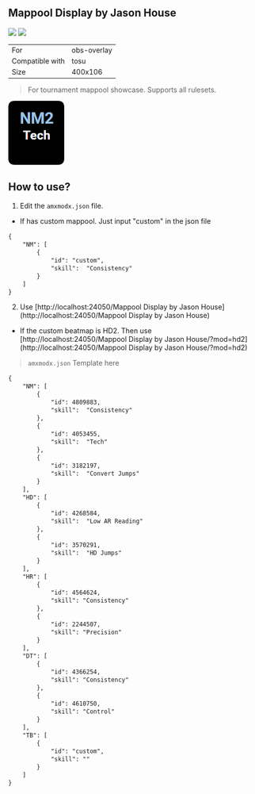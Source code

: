 ## Mappool Display by Jason House

<a href="https://osuck.link/redirect/https://files.osuck.link/tosu/Mappool Display by Jason House v1.0.zip" target="_blank"><img height="35" src="https://img.shields.io/badge/Download_PP_Counter-67A564?style=for-the-badge&logo=cloud&logoColor=white" /></a>  <a href="https://github.com/mas-alone" target="_blank"><img height="35" src="https://img.shields.io/badge/github-000000?style=for-the-badge&logo=github&logoColor=white" /></a>

|||
| ------------- | ------------- |
| For | obs-overlay |
| Compatible with | tosu |
| Size |  400x106 |

> For tournament mappool showcase. Supports all rulesets.

<img src="/.github/images/Mappool Display by Jason House.png" />

## How to use?
1. Edit the `amxmodx.json` file.
 - If has custom mappool. Just input "custom" in the json file
```
{
    "NM": [
        {
            "id": "custom",
            "skill":  "Consistency"
        }
    ]
}
```

2. Use [http://localhost:24050/Mappool Display by Jason House](http://localhost:24050/Mappool Display by Jason House)
 - If the custom beatmap is HD2. Then use [http://localhost:24050/Mappool Display by Jason House/?mod=hd2](http://localhost:24050/Mappool Display by Jason House/?mod=hd2)

> `amxmodx.json` Template here

```
{
    "NM": [
        {
            "id": 4809883,
            "skill":  "Consistency"
        },
        {
            "id": 4053455,
            "skill":  "Tech"
        },
        {
            "id": 3182197,
            "skill":  "Convert Jumps"
        }
    ],
    "HD": [
        {
            "id": 4268584,
            "skill":  "Low AR Reading"
        },
        {
            "id": 3570291,
            "skill":  "HD Jumps"
        }
    ],
    "HR": [
        {
            "id": 4564624,
            "skill": "Consistency"
        },
        {
            "id": 2244507,
            "skill": "Precision"
        }
    ],
    "DT": [
        {
            "id": 4366254,
            "skill": "Consistency"
        },
        {
            "id": 4610750,
            "skill": "Control"
        }
    ],
	"TB": [
        {
            "id": "custom",
            "skill": ""
        }
    ]
}
```
